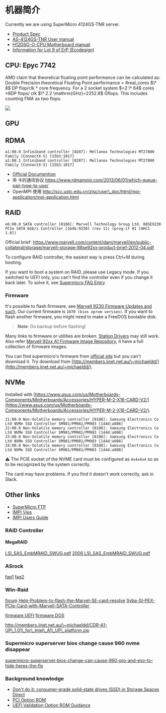# 机器简介

Currently we are using SuperMicro 4124GS-TNR server.

* [Product Spec](https://www.supermicro.com/en/Aplus/system/4U/4124/AS-4124GS-TNR.cfm)
* [AS-4124GS-TNR User manual](https://www.supermicro.com/manuals/superserver/4U/MNL-2302.pdf)
* [H12DSG-O-CPU Motherboard manual](https://www.supermicro.com/manuals/motherboard/EPYC7000/MNL-2299.pdf)
* [Information for Lot 9 of ErP (Ecodesign)](https://www.supermicro.com/manuals/superserver/4U/Lot9_AS-4124GS-TNR.pdf)

## CPU: Epyc 7742

AMD claim that theoretical floating point performance can be calculated as: Double Precision theoretical Floating Point performance $=$ #real\_cores $\* 8$ DP flop/clk $*$ core frequency. For a 2 socket system $=2 \* 64$ cores $* 8 \mathrm{DP}$ flops/ clk $\* 2.2 \mathrm{GHz}=2252.8$ Gflops. This includes counting FMA as two flops.

![](https://en.wikichip.org/w/images/thumb/f/f2/zen_2_core_diagram.svg/1800px-zen_2_core_diagram.svg.png)

## GPU

## RDMA

```
a1:00.0 Infiniband controller [0207]: Mellanox Technologies MT27800 Family [ConnectX-5] [15b3:1017]
a1:00.1 Infiniband controller [0207]: Mellanox Technologies MT27800 Family [ConnectX-5] [15b3:1017]
```

* [Official Documention](https://docs.mellanox.com/display/MLNXOFEDv541030/)
* IB 卡的通讯协议 https://www.rdmamojo.com/2013/06/01/which-queue-pair-type-to-use/
* OpenMPI 使用 http://scc.ustc.edu.cn/zlsc/user\_doc/html/mpi-application/mpi-application.html

## RAID

```
e6:00.0 SATA controller [0106]: Marvell Technology Group Ltd. 88SE9230 PCIe SATA 6Gb/s Controller [1b4b:9230] (rev 11) (prog-if 01 [AHCI 1.0])
```

Official brief: https://www.marvell.com/content/dam/marvell/en/public-collateral/storage/marvell-storage-88se92xx-product-brief-2012-04.pdf

To configure RAID controller, the easiest way is press Ctrl+M during booting.

If you want to boot a system on RAID, please use Legacy mode.
If you switched to UEFI only, you can't find the controller even if you change it back later.
To solve it, see [Supermicro FAQ Entry](https://www.supermicro.com/support/faqs/faq.cfm?faq=33907)

### Firmware

It's possible to flash firmware, see [Marvell 9230 Firmware Updates and such](https://homeservershow.com/forums/topic/9179-marvell-9230-firmware-updates-and-such/page/11/). Our current firmware is `1070 (bios oprom version)`. If you want to flash another firmware, you might need to make a FreeDOS bootable disk.

> **Note**: Do backup before flashing!

Many links to firmware or utilities are broken. [Station Drivers](https://www.station-drivers.com/index.php?option=com_remository&Itemid=352&func=select&id=215&lang=en) may still work.
Also refer [Marvell 92xx A1 Firmware Image Repository](https://www.station-drivers.com/index.php/en/forum/news-bios/125-marvell-92xx-a1-firmware-image-repository?start=6#5542), it have a full collection of firmware images.

You can find supermicro's firmware from [official site](https://www.supermicro.com/wdl/ISO_Extracted/CDR-A1-UP_1.01_for_Intel_A1_UP_platform/Marvell/EEPROM_update_tool) but you can't download it. Try download from [http://members.iinet.net.au/\~michaeldd/](http://members.iinet.net.au/~michaeldd/).

## NVMe

Installed with [https://www.asus.com/us/Motherboards-Components/Motherboards/Accessories/HYPER-M-2-X16-CARD-V2/](https://www.asus.com/us/Motherboards-Components/Motherboards/Accessories/HYPER-M-2-X16-CARD-V2/).

```
21:00.0 Non-Volatile memory controller [0108]: Samsung Electronics Co Ltd NVMe SSD Controller SM981/PM981/PM983 [144d:a808]
22:00.0 Non-Volatile memory controller [0108]: Samsung Electronics Co Ltd NVMe SSD Controller SM981/PM981/PM983 [144d:a808]
23:00.0 Non-Volatile memory controller [0108]: Samsung Electronics Co Ltd NVMe SSD Controller SM981/PM981/PM983 [144d:a808]
24:00.0 Non-Volatile memory controller [0108]: Samsung Electronics Co Ltd NVMe SSD Controller SM981/PM981/PM983 [144d:a808]
```

⚠️ The PCIE socket of the NVME card must be configured as `4x4x4x4` so as to be recognized by the system correctly.

The card may have problems. If you find it doesn't work correctly, ask in Slack.



## Other links

* [SuperMicro FTP](https://www.supermicro.com/wdl/)
* [IMPI Vies](https://www.supermicro.com/manuals/other/IPMIView20.pdf)
* [IMPI Users Guide](https://www.supermicro.com/manuals/other/IPMI_Users_Guide.pdf)

### RAID Controller

#### MegaRAID

[LSI\_SAS\_EmbMRAID\_SWUG.pdf](https://www.supermicro.com/wdl/ISO\_Extracted/CDR-X8-O\_1.01\_for\_Intel\_X8\_O\_platform/MANUALS/LSI\_SAS\_EmbMRAID\_SWUG.pdf)
[2006 LSI\_SAS\_EmbMRAID\_SWUG.pdf](https://www.supermicro.com/wdl/driver/SAS/LSI/Documentation/2006%20-%20LSI\_SAS\_EmbMRAID\_SWUG.pdf)

### ASrock

[faq1](https://www.asrockrack.com/support/faq.asp?id=14)
[faq2](https://www.asrockrack.com/support/faq.asp?k=Marvell9230)

### Win-Raid

[forum](https://www.win-raid.com/u162-chinobino-messages-3.html)
[Help-Problem-to-flash-the-Marvel-SE-card-resolve](https://www.win-raid.com/t5289f16-Help-Problem-to-flash-the-Marvel-SE-card-resolve.html)
[Syba-SI-PEX-PCIe-Card-with-Marvell-SATA-Controller](https://www.win-raid.com/t8641f51-Syba-SI-PEX-PCIe-Card-with-Marvell-SATA-Controller-1.html)

[firmware UEFI](https://www.supermicro.com/wdl/ISO\_Extracted/CDR-A1-UP\_1.01\_for\_Intel\_A1\_UP\_platform/Marvell/EEPROM\_update\_tool/firmware/92xx/UEFI\_MODE/UEFI/20151222\_shell2.10\_uefi64/)
[firmware DOS](https://www.supermicro.com/wdl/ISO\_Extracted/CDR-A1-UP\_1.01\_for\_Intel\_A1\_UP\_platform/Marvell/EEPROM\_update\_tool/firmware/92xx/DOS\_MODE/UEFI\_PG/CpuAHCI/9230/uefi64/)

http://members.iinet.net.au/\~michaeldd/CDR-A1-UP\_1.01\_for\_Intel\_A1\_UP\_platform.zip

### Supermicro superserver bios change cause 960 nvme disappear

[supermicro-superserver-bios-change-can-cause-960-pro-and-evo-to-hide-heres-the-fix](https://tinkertry.com/supermicro-superserver-bios-change-can-cause-960-pro-and-evo-to-hide-heres-the-fix)

### Background knowlodge

* [Don't do it: consumer-grade solid-state drives (SSD) in Storage Spaces Direct](https://techcommunity.microsoft.com/t5/storage-at-microsoft/don-t-do-it-consumer-grade-solid-state-drives-ssd-in-storage/ba-p/425914)
* [PCI Option ROM](https://edk2-docs.gitbook.io/edk-ii-uefi-driver-writer-s-guide/32_distributing_uefi_drivers/321_pci_option_rom)
* [UEFI Validation Option ROM Guidance](https://docs.microsoft.com/en-us/windows-hardware/manufacture/desktop/uefi-validation-option-rom-validation-guidance?view=windows-10)
